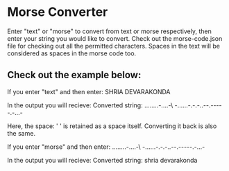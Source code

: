 # Morse Converter

Enter "text" or "morse" to convert from text or morse respectively, then enter your string you would like to convert. Check out the morse-code.json file for checking out all the permitted characters. Spaces in the text will be considered as spaces in the morse code too.

## Check out the example below:
If you enter "text" and then enter:
SHRIA DEVARAKONDA

In the output you will recieve:
Converted string: ...\....\.-.\..\.-\ \-..\.\...-\.-\.-.\.-\-.-\---\-.\-..\.-

Here, the space: ' ' is retained as a space itself. Converting it back is also the same.

If you enter "morse" and then enter:
...\....\.-.\..\.-\ \-..\.\...-\.-\.-.\.-\-.-\---\-.\-..\.-

In the output you will recieve:
Converted string: shria devarakonda
